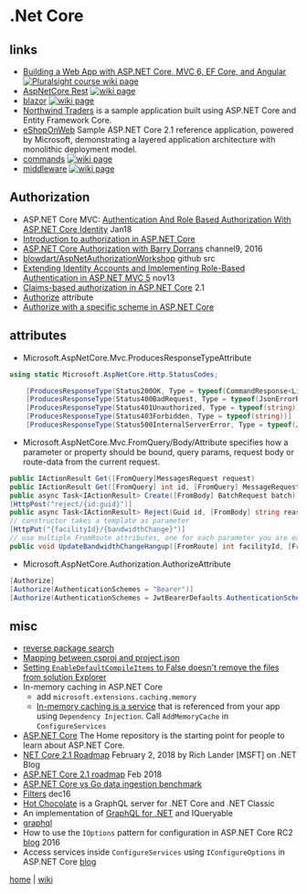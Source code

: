 # .Net Core

## links

- [Building a Web App with ASP.NET Core, MVC 6, EF Core, and Angular](./netcore/Building.A.Web.App.With.ASP.NET.Core.MVC6.EFCore.And.Angular.md) [![Pluralsight course wiki page](https://img.shields.io/badge/Pluralsight-wiki-red.svg)](./netcore/Building.A.Web.App.With.ASP.NET.Core.MVC6.EFCore.And.Angular.md)
- [AspNetCore Rest](rest.md) [![wiki page](https://img.shields.io/badge/wiki-page-green.svg)](rest.md)
- [blazor](./netcore/blazor.md) [![wiki page](https://img.shields.io/badge/wiki-page-green.svg)](./netcore/blazor.md)
- [Northwind Traders](https://github.com/JasonGT/NorthwindTraders) is a sample application built using ASP.NET Core and Entity Framework Core.
- [eShopOnWeb](https://github.com/dotnet-architecture/eShopOnWeb) Sample ASP.NET Core 2.1 reference application, powered by Microsoft, demonstrating a layered application architecture with monolithic deployment model.
- [commands](./netcore/commands.md) [![wiki page](https://img.shields.io/badge/wiki-page-green.svg)](./netcore/commands.md)
- [middleware](./netcore/commands.md) [![wiki page](https://img.shields.io/badge/wiki-page-green.svg)](./netcore/middleware.md)

## Authorization

- ASP.NET Core MVC: [Authentication And Role Based Authorization With ASP.NET Core Identity](https://social.technet.microsoft.com/wiki/contents/articles/36804.asp-net-core-mvc-authentication-and-role-based-authorization-with-asp-net-core-identity.aspx) Jan18
- [Introduction to authorization in ASP.NET Core](https://docs.microsoft.com/en-us/aspnet/core/security/authorization/introduction)
- [ASP.NET Core Authorization with Barry Dorrans](https://channel9.msdn.com/Blogs/Seth-Juarez/ASPNET-Core-Authorization-with-Barry-Dorrans) channel9, 2016
- [blowdart/AspNetAuthorizationWorkshop](https://github.com/blowdart/AspNetAuthorizationWorkshop) github src
- [Extending Identity Accounts and Implementing Role-Based Authentication in ASP.NET MVC 5](http://johnatten.com/2013/11/11/extending-identity-accounts-and-implementing-role-based-authentication-in-asp-net-mvc-5/) nov13
- [Claims-based authorization in ASP.NET Core](https://docs.microsoft.com/en-us/aspnet/core/security/authorization/claims?view=aspnetcore-2.1) 2.1
- [Authorize](https://www.tutorialspoint.com/asp.net_core/asp.net_core_authorize_attribute.htm) attribute
- [Authorize with a specific scheme in ASP.NET Core](https://docs.microsoft.com/en-us/aspnet/core/security/authorization/limitingidentitybyscheme?tabs=aspnetcore2x)

## attributes

- Microsoft.AspNetCore.Mvc.ProducesResponseTypeAttribute

```cs
using static Microsoft.AspNetCore.Http.StatusCodes;

    [ProducesResponseType(Status200OK, Type = typeof(CommandResponse<List<SomeDto>>))]
    [ProducesResponseType(Status400BadRequest, Type = typeof(JsonErrorResponse))]
    [ProducesResponseType(Status401Unauthorized, Type = typeof(string))]
    [ProducesResponseType(Status403Forbidden, Type = typeof(string))]
    [ProducesResponseType(Status500InternalServerError, Type = typeof(JsonErrorResponse))]
```

- Microsoft.AspNetCore.Mvc.FromQuery/Body/Attribute specifies how a parameter or property should be bound, query params, request body or route-data from the current request.

```cs
public IActionResult Get([FromQuery]MessagesRequest request)
public IActionResult Get([FromQuery] int id, [FromQuery] MessageRequest request)
public async Task<IActionResult> Create([FromBody] BatchRequest batch)
[HttpPost("reject/{id:guid}")]
public async Task<IActionResult> Reject(Guid id, [FromBody] string reason)
// constructor takes a template as parameter
[HttpPut("{facilityId}/{bandwidthChange}")] 
// use multiple FromRoute attributes, one for each parameter you are expecting to be bound from the routing data
public void UpdateBandwidthChangeHangup([FromRoute] int facilityId, [FromRoute] int bandwidthChange)
```

- Microsoft.AspNetCore.Authorization.AuthorizeAttribute

```cs
[Authorize]
[Authorize(AuthenticationSchemes = "Bearer")]
[Authorize(AuthenticationSchemes = JwtBearerDefaults.AuthenticationScheme, Policy = Function.CanReject)]
```

## misc

- [reverse package search](https://packagesearch.azurewebsites.net/)
- [Mapping between csproj and project.json](https://docs.microsoft.com/en-us/dotnet/core/tools/project-json-to-csproj)
- [Setting `EnableDefaultCompileItems` to False doesn't remove the files from solution Explorer](https://github.com/dotnet/sdk/issues/1157)
- In-memory caching in ASP.NET Core
  - add `microsoft.extensions.caching.memory`
  - [In-memory caching is a service](https://docs.microsoft.com/en-us/aspnet/core/performance/caching/memory) that is referenced from your app using `Dependency Injection`. Call `AddMemoryCache` in `ConfigureServices`
- [ASP.NET Core](https://github.com/aspnet/home) The Home repository is the starting point for people to learn about ASP.NET Core.
- [NET Core 2.1 Roadmap](https://blogs.msdn.microsoft.com/dotnet/2018/02/02/net-core-2-1-roadmap/) February 2, 2018 by Rich Lander [MSFT] on .NET Blog
- [ASP.NET Core 2.1 roadmap](https://blogs.msdn.microsoft.com/webdev/2018/02/02/asp-net-core-2-1-roadmap/) Feb 2018
- [ASP.NET Core vs Go data ingestion benchmark](https://stefanprodan.com/2016/aspnetcore-vs-golang-data-ingestion-benchmark/)
- [Filters](https://docs.microsoft.com/en-us/aspnet/core/mvc/controllers/filters) dec16
- [Hot Chocolate](https://github.com/ChilliCream/hotchocolate) is a GraphQL server for .NET Core and .NET Classic
- An implementation of [GraphQL for .NET](https://github.com/ckimes89/graphql-net) and IQueryable
- [graphql](https://graphql.org/code/#c-net)
- How to use the `IOptions` pattern for configuration in ASP.NET Core RC2 [blog](https://andrewlock.net/how-to-use-the-ioptions-pattern-for-configuration-in-asp-net-core-rc2/) 2016
- Access services inside `ConfigureServices` using `IConfigureOptions` in ASP.NET Core [blog](https://andrewlock.net/access-services-inside-options-and-startup-using-configureoptions/)

[home](../README.md) | [wiki](https://github.com/illegitimis/Tutorial/wiki)
